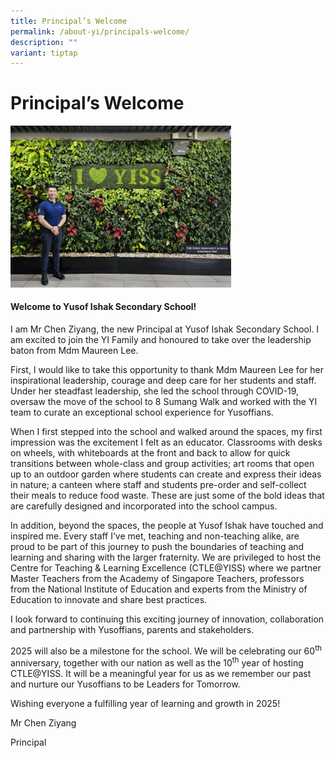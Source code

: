 ```yaml
---
title: Principal’s Welcome
permalink: /about-yi/principals-welcome/
description: ""
variant: tiptap
---
```

<h1><strong>Principal’s Welcome</strong></h1>
<p></p>
<div class="isomer-image-wrapper">
<img style="width: 70%;" height="auto" width="100%" alt="" src="/images/2024_Principal_s_Welcome_Photo.jpg">
</div>
<h4>Welcome to Yusof Ishak Secondary School!</h4>
<p>I am Mr Chen Ziyang, the new Principal at Yusof Ishak Secondary School.
I am excited to join the YI Family and honoured to take over the leadership
baton from Mdm Maureen Lee.</p>
<p>First, I would like to take this opportunity to thank Mdm Maureen Lee
for her inspirational leadership, courage and deep care for her students
and staff. Under her steadfast leadership, she led the school through COVID-19,
oversaw the move of the school to 8 Sumang Walk and worked with the YI
team to curate an exceptional school experience for Yusoffians.</p>
<p>When I first stepped into the school and walked around the spaces, my
first impression was the excitement I felt as an educator. Classrooms with
desks on wheels, with whiteboards at the front and back to allow for quick
transitions between whole-class and group activities; art rooms that open
up to an outdoor garden where students can create and express their ideas
in nature; a canteen where staff and students pre-order and self-collect
their meals to reduce food waste. These are just some of the bold ideas
that are carefully designed and incorporated into the school campus.</p>
<p>In addition, beyond the spaces, the people at Yusof Ishak have touched
and inspired me. Every staff I’ve met, teaching and non-teaching alike,
are proud to be part of this journey to push the boundaries of teaching
and learning and sharing with the larger fraternity. We are privileged
to host the Centre for Teaching &amp; Learning Excellence (CTLE@YISS) where
we partner Master Teachers from the Academy of Singapore Teachers, professors
from the National Institute of Education and experts from the Ministry
of Education to innovate and share best practices.</p>
<p>I look forward to continuing this exciting journey of innovation, collaboration
and partnership with Yusoffians, parents and stakeholders.</p>
<p>2025 will also be a milestone for the school. We will be celebrating our
60<sup>th</sup> anniversary, together with our nation as well as the 10<sup>th</sup> year
of hosting CTLE@YISS. It will be a meaningful year for us as we remember
our past and nurture our Yusoffians to be Leaders for Tomorrow.</p>
<p>Wishing everyone a fulfilling year of learning and growth in 2025!</p>
<p></p>
<p>Mr Chen Ziyang</p>
<p>Principal</p>